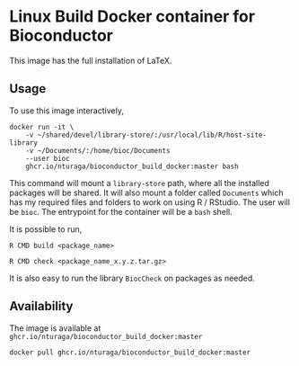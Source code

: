 # Linux Build Docker container for Bioconductor

This image has the full installation of LaTeX.

## Usage

To use this image interactively,

```
docker run -it \
	-v ~/shared/devel/library-store/:/usr/local/lib/R/host-site-library 
	-v ~/Documents/:/home/bioc/Documents 
	--user bioc 
	ghcr.io/nturaga/bioconductor_build_docker:master bash
```

This command will mount a `library-store` path, where all the
installed packages will be shared. It will also mount a folder called
`Documents` which has my required files and folders to work on using R
/ RStudio. The user will be `bioc`. The entrypoint for the container
will be a `bash` shell.

It is possible to run,

```
R CMD build <package_name>

R CMD check <package_name_x.y.z.tar.gz>
```

It is also easy to run the library `BiocCheck` on packages as needed.

## Availability

The image is available at `ghcr.io/nturaga/bioconductor_build_docker:master`

```
docker pull ghcr.io/nturaga/bioconductor_build_docker:master
```

